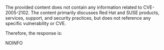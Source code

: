 The provided content does not contain any information related to CVE-2005-2102. The content primarily discusses Red Hat and SUSE products, services, support, and security practices, but does not reference any specific vulnerability or CVE.

Therefore, the response is:

NOINFO